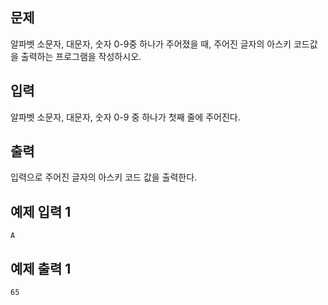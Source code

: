 ## 문제
알파벳 소문자, 대문자, 숫자 0-9중 하나가 주어졌을 때, 주어진 글자의 아스키 코드값을 출력하는 프로그램을 작성하시오.

## 입력
알파벳 소문자, 대문자, 숫자 0-9 중 하나가 첫째 줄에 주어진다.

## 출력
입력으로 주어진 글자의 아스키 코드 값을 출력한다.

## 예제 입력 1 
```A```

## 예제 출력 1 
```65```